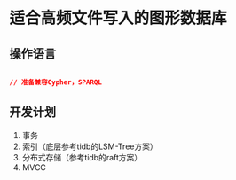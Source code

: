 # 适合高频文件写入的图形数据库

## 操作语言
```json

// 准备兼容Cypher，SPARQL

```


## 开发计划
1. 事务
2. 索引（底层参考tidb的LSM-Tree方案）
3. 分布式存储（参考tidb的raft方案）
4. MVCC